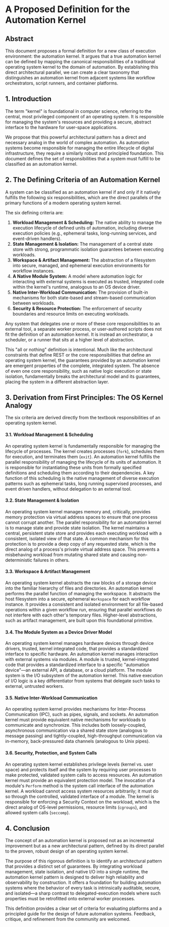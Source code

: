 # **A Proposed Definition for the Automation Kernel**

## **Abstract**

This document proposes a formal definition for a new class of execution environment: the automation kernel. It argues that a true automation kernel can be defined by mapping the canonical responsibilities of a traditional operating system kernel to the domain of automation. By establishing this direct architectural parallel, we can create a clear taxonomy that distinguishes an automation kernel from adjacent systems like workflow orchestrators, script runners, and container platforms.

## **1. Introduction**

The term "kernel" is foundational in computer science, referring to the central, most privileged component of an operating system. It is responsible for managing the system's resources and providing a secure, abstract interface to the hardware for user-space applications.

We propose that this powerful architectural pattern has a direct and necessary analog in the world of complex automation. As automation systems become responsible for managing the entire lifecycle of digital infrastructure, they require a similarly robust and principled foundation. This document defines the set of responsibilities that a system must fulfill to be classified as an automation kernel.

## **2. The Defining Criteria of an Automation Kernel**

A system can be classified as an automation kernel if and only if it natively fulfills the following six responsibilities, which are the direct parallels of the primary functions of a modern operating system kernel.

The six defining criteria are:
1.  **Workload Management & Scheduling:** The native ability to manage the execution lifecycle of defined units of automation, including diverse execution policies (e.g., ephemeral tasks, long-running services, and event-driven handlers).
2.  **State Management & Isolation:** The management of a central state store with strong, programmatic isolation guarantees between executing workloads.
3.  **Workspace & Artifact Management:** The abstraction of a filesystem into secure, managed, and ephemeral execution environments for workflow instances.
4.  **A Native Module System:** A model where automation logic for interacting with external systems is executed as trusted, integrated code within the kernel's runtime, analogous to an OS device driver.
5.  **Native Inter-Workload Communication:** The provision of built-in mechanisms for both state-based and stream-based communication between workloads.
6.  **Security & Resource Protection:** The enforcement of security boundaries and resource limits on executing workloads.

Any system that delegates one or more of these core responsibilities to an external tool, a separate worker process, or user-authored scripts does not fit the definition of an automation kernel. It is instead an orchestrator, a scheduler, or a runner that sits at a higher level of abstraction.

This "all or nothing" definition is intentional. Much like the architectural constraints that define REST or the core responsibilities that define an operating system kernel, the guarantees provided by an automation kernel are emergent properties of the complete, integrated system. The absence of even one core responsibility, such as native logic execution or state isolation, fundamentally breaks the architectural model and its guarantees, placing the system in a different abstraction layer.

## **3. Derivation from First Principles: The OS Kernel Analogy**

The six criteria are derived directly from the textbook responsibilities of an operating system kernel.

#### **3.1. Workload Management & Scheduling**

An operating system kernel is fundamentally responsible for managing the lifecycle of processes. The kernel creates processes (`fork`), schedules them for execution, and terminates them (`exit`). An automation kernel fulfills the parallel responsibility of managing the lifecycle of its units of automation. It is responsible for instantiating these units from formally specified definitions and scheduling them according to their dependencies. A key function of this scheduling is the native management of diverse execution patterns such as ephemeral tasks, long running supervised processes, and event driven handlers, without delegation to an external tool.

#### **3.2. State Management & Isolation**

An operating system kernel manages memory and, critically, provides memory protection via virtual address spaces to ensure that one process cannot corrupt another. The parallel responsibility for an automation kernel is to manage state and provide state isolation. The kernel maintains a central, persistent state store and provides each executing workload with a consistent, isolated view of that state. A common mechanism for this protection is to provide a deep copy of any requested state, which is the direct analog of a process's private virtual address space. This prevents a misbehaving workload from mutating shared state and causing non-deterministic failures in others.

#### **3.3. Workspace & Artifact Management**

An operating system kernel abstracts the raw blocks of a storage device into the familiar hierarchy of files and directories. An automation kernel performs the parallel function of managing the workspace. It abstracts the host filesystem into a secure, ephemeral `Workspace` for each workflow instance. It provides a consistent and isolated environment for all file-based operations within a given workflow run, ensuring that parallel workflows do not interfere with each other's temporary files. Higher-level abstractions, such as artifact management, are built upon this foundational primitive.

#### **3.4. The Module System as a Device Driver Model**

An operating system kernel manages hardware devices through device drivers, trusted, kernel integrated code, that provides a standardized interface to specific hardware. An automation kernel manages interaction with external systems via modules. A module is trusted, kernel-integrated code that provides a standardized interface to a specific "automation device"—an external API, a database, or a cloud platform. The module system is the I/O subsystem of the automation kernel. This native execution of I/O logic is a key differentiator from systems that delegate such tasks to external, untrusted workers.

#### **3.5. Native Inter-Workload Communication**

An operating system kernel provides mechanisms for Inter-Process Communication (IPC), such as pipes, signals, and sockets. An automation kernel must provide equivalent native mechanisms for workloads to communicate and synchronize. This includes both loosely-coupled, asynchronous communication via a shared state store (analogous to message passing) and tightly-coupled, high-throughput communication via in-memory, back-pressured data channels (analogous to Unix pipes).

#### **3.6. Security, Protection, and System Calls**

An operating system kernel establishes privilege levels (kernel vs. user space) and protects itself and the system by requiring user processes to make protected, validated system calls to access resources. An automation kernel must provide an equivalent protection model. The invocation of a module's `Perform` method is the system call interface of the automation kernel. A workload cannot access system resources arbitrarily; it must do so through the controlled, validated interface of a module. The kernel is responsible for enforcing a Security Context on the workload, which is the direct analog of OS-level permissions, resource limits (`cgroups`), and allowed system calls (`seccomp`).

## **4. Conclusion**

The concept of an automation kernel is proposed not as an incremental improvement but as a new architectural pattern, defined by its direct parallel to the proven, robust design of an operating system kernel.

The purpose of this rigorous definition is to identify an architectural pattern that provides a distinct set of guarantees. By integrating workload management, state isolation, and native I/O into a single runtime, the automation kernel pattern is designed to deliver high reliability and observability by construction. It offers a foundation for building automation systems where the behavior of every task is intrinsically auditable, secure, and isolated—a sharp contrast to delegated-execution models where such properties must be retrofitted onto external worker processes.

This definition provides a clear set of criteria for evaluating platforms and a principled guide for the design of future automation systems. Feedback, critique, and refinement from the community are welcomed.
